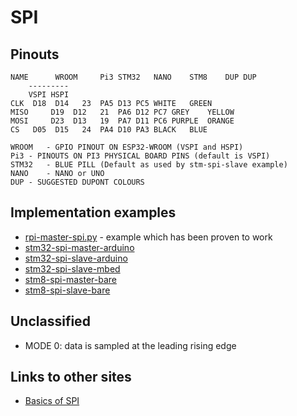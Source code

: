 # SPI

## Pinouts

```
NAME	  WROOM		Pi3	STM32	NANO	STM8	DUP	DUP
	---------
	VSPI HSPI
CLK	 D18  D14	23	PA5	D13	PC5	WHITE	GREEN
MISO	 D19  D12	21	PA6	D12	PC7	GREY	YELLOW
MOSI	 D23  D13	19	PA7	D11	PC6	PURPLE	ORANGE
CS	 D05  D15	24	PA4	D10	PA3	BLACK	BLUE

WROOM	- GPIO PINOUT ON ESP32-WROOM (VSPI and HSPI)
Pi3	- PINOUTS ON PI3 PHYSICAL BOARD PINS (default is VSPI)
STM32	- BLUE PILL (Default as used by stm-spi-slave example)
NANO	- NANO or UNO
DUP	- SUGGESTED DUPONT COLOURS
```

## Implementation examples

* [rpi-master-spi.py](rpi-master-spi.py) - example which has been proven to work
* [stm32-spi-master-arduino](stm32-spi-master-arduino)
* [stm32-spi-slave-arduino](stm32-sp-slave)
* [stm32-spi-slave-mbed](https://os.mbed.com/users/blippy/code/spi-slave/)
* [stm8-spi-master-bare](../stm8s103f3p6/bare/08-spi-master)
* [stm8-spi-slave-bare](../stm8s103f3p6/bare/09-spi-slave)


## Unclassified

* MODE 0: data is sampled at the leading rising edge


## Links to other sites

* [Basics of SPI](https://www.electronicshub.org/basics-serial-peripheral-interface-spi/)

